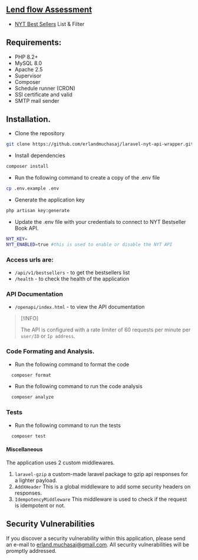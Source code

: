 ## [Lend flow Assessment](https://www.lendflow.com/)
- [NYT Best Sellers](https://developer.nytimes.com/docs/books-product/1/routes/lists/best-sellers/history.json/get) List & Filter

## Requirements:
- PHP 8.2+
- MySQL 8.0
- Apache 2.5
- Supervisor
- Composer
- Schedule runner (CRON)
- SSl certificate and valid
- SMTP mail sender

## Installation.

- Clone the repository
````bash    
git clone https://github.com/erlandmuchasaj/laravel-nyt-api-wrapper.git
````

- Install dependencies
````bash    
composer install
````

- Run the following command to create a copy of the .env file
````bash
cp .env.example .env
````

- Generate the application key
````bash
php artisan key:generate
````

- Update the .env file with your credentials to connect to NYT Bestseller Book API.
````bash
NYT_KEY=
NYT_ENABLED=true #this is used to enable or disable the NYT API
````

### Access urls are:
- `/api/v1/bestsellers` - to get the bestsellers list
- `/health` - to check the health of the application


### API Documentation
- `/openapi/index.html` - to view the API documentation

> [!INFO] 
> 
> The API is configured with a rate limiter of 60 requests per minute per `user/ID` or `Ip address`.


### Code Formating and Analysis.
- Run the following command to format the code
````bash
  composer format
````

- Run the following command to run the code analysis 
````bash
  composer analyze
````

### Tests
- Run the following command to run the tests
````bash
  composer test
````

#### Miscellaneous
The application uses 2 custom middlewares. 
1. `laravel-gzip` a custom-made laravel package to gzip api responses for a lighter payload. 
2. `AddXHeader` This is a global middleware to add some security headers on responses.
3. `IdempotencyMiddleware` This middleware is used to check if the request is idempotent or not.

## Security Vulnerabilities

If you discover a security vulnerability within this application,
please send an e-mail to [erland.muchasaj@gmail.com](mailto:erland.muchasaj@gmail.com).
All security vulnerabilities will be promptly addressed.
